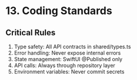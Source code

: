 # 13. Coding Standards

## Critical Rules
1. Type safety: All API contracts in shared/types.ts
2. Error handling: Never expose internal errors
3. State management: SwiftUI @Published only
4. API calls: Always through repository layer
5. Environment variables: Never commit secrets
